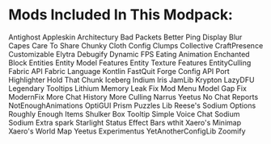 # Mods Included In This Modpack:
Antighost
Appleskin
Architectury
Bad Packets
Better Ping Display
Blur
Capes
Care To Share
Chunky
Cloth Config
Clumps
Collective
CraftPresence
Customizable Elytra
Debugify
Dynamic FPS
Eating Animation
Enchanted Block Entities
Entity Model Features
Entity Texture Features
EntityCulling
Fabric API
Fabric Language Kontlin
FastQuit
Forge Config API Port
Highlighter
Hold That Chunk
Iceberg
Indium
Iris
JamLib
Krypton
LazyDFU
Legendary Tooltips
Lithium
Memory Leak Fix
Mod Menu
Model Gap Fix
ModernFix
More Chat History
More Culling
Narrus Yeetus
No Chat Reports
NotEnoughAnimations
OptiGUI
Prism
Puzzles Lib
Reese's Sodium Options
Roughly Enough Items
Shulker Box Tooltip
Simple Voice Chat
Sodium
Sodium Extra
spark
Starlight
Status Effect Bars
wthit
Xaero's Minimap
Xaero's World Map
Yeetus Experimentus
YetAnotherConfigLib
Zoomify
